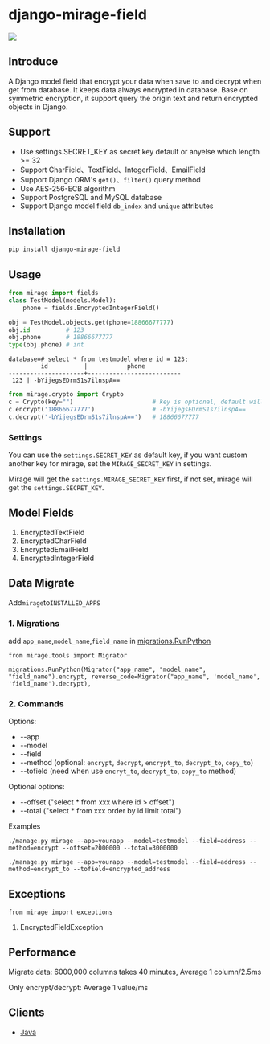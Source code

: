 # django-mirage-field

![](https://img.shields.io/pypi/v/django-mirage-field.svg?label=django-mirage-field)

## Introduce

A Django model field that encrypt your data when save to and decrypt when get from database. It keeps data always encrypted in database. Base on symmetric encryption, it support query the origin text and return encrypted objects in Django.

## Support

* Use settings.SECRET_KEY as secret key default or anyelse which length >= 32
* Support CharField、TextField、IntegerField、EmailField
* Support Django ORM's `get()`、`filter()` query method
* Use AES-256-ECB algorithm
* Support PostgreSQL and MySQL database
* Support Django model field `db_index` and `unique` attributes

## Installation

```bash
pip install django-mirage-field
```

## Usage

```python
from mirage import fields
class TestModel(models.Model):
    phone = fields.EncryptedIntegerField()
```

```python
obj = TestModel.objects.get(phone=18866677777)
obj.id          # 123
obj.phone       # 18866677777
type(obj.phone) # int
```

```psql
database=# select * from testmodel where id = 123;
         id          |           phone
---------------------+--------------------------
 123 | -bYijegsEDrmS1s7ilnspA==
```

```python
from mirage.crypto import Crypto
c = Crypto(key="")                      # key is optional, default will use settings.SECRET_KEY
c.encrypt('18866677777')                # -bYijegsEDrmS1s7ilnspA==
c.decrypt('-bYijegsEDrmS1s7ilnspA==')   # 18866677777
```

### Settings

You can use the `settings.SECRET_KEY` as default key, if you want custom another key for mirage, set the `MIRAGE_SECRET_KEY` in settings.

Mirage will get the `settings.MIRAGE_SECRET_KEY` first, if not set, mirage will get the `settings.SECRET_KEY`.


## Model Fields

1. EncryptedTextField
2. EncryptedCharField
3. EncryptedEmailField
4. EncryptedIntegerField

## Data Migrate

Add`mirage`to`INSTALLED_APPS`

### 1. Migrations

add `app_name`,`model_name`,`field_name` in [migrations.RunPython](https://docs.djangoproject.com/en/2.2/ref/migration-operations/#runpython)

```
from mirage.tools import Migrator

migrations.RunPython(Migrator("app_name", "model_name", "field_name").encrypt, reverse_code=Migrator("app_name", 'model_name', 'field_name').decrypt),
```

### 2. Commands

Options:

* --app
* --model
* --field
* --method (optional: `encrypt`, `decrypt`, `encrypt_to`, `decrypt_to`, `copy_to`)
* --tofield (need when use `encryt_to`, `decrypt_to`, `copy_to` method)

Optional options:

* --offset ("select * from xxx where id > offset")
* --total ("select * from xxx order by id limit total")

Examples

```
./manage.py mirage --app=yourapp --model=testmodel --field=address --method=encrypt --offset=2000000 --total=3000000

./manage.py mirage --app=yourapp --model=testmodel --field=address --method=encrypt_to --tofield=encrypted_address

```

## Exceptions

```
from mirage import exceptions
```

1. EncryptedFieldException

## Performance

Migrate data: 6000,000 columns takes 40 minutes, Average 1 column/2.5ms

Only encrypt/decrypt: Average 1 value/ms

## Clients

* [Java](https://github.com/luojilab/django-mirage-field/tree/master/client/java)